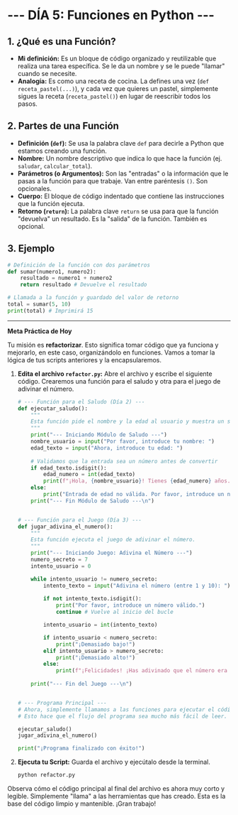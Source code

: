 # --- DÍA 5: Funciones en Python ---

## 1. ¿Qué es una Función?
* **Mi definición:** Es un bloque de código organizado y reutilizable que realiza una tarea específica. Se le da un nombre y se le puede "llamar" cuando se necesite.
* **Analogía:** Es como una receta de cocina. La defines una vez (`def receta_pastel(...)`), y cada vez que quieres un pastel, simplemente sigues la receta (`receta_pastel()`) en lugar de reescribir todos los pasos.

## 2. Partes de una Función
* **Definición (`def`):** Se usa la palabra clave `def` para decirle a Python que estamos creando una función.
* **Nombre:** Un nombre descriptivo que indica lo que hace la función (ej. `saludar`, `calcular_total`).
* **Parámetros (o Argumentos):** Son las "entradas" o la información que le pasas a la función para que trabaje. Van entre paréntesis `()`. Son opcionales.
* **Cuerpo:** El bloque de código indentado que contiene las instrucciones que la función ejecuta.
* **Retorno (`return`):** La palabra clave `return` se usa para que la función "devuelva" un resultado. Es la "salida" de la función. También es opcional.

## 3. Ejemplo
```python
# Definición de la función con dos parámetros
def sumar(numero1, numero2):
    resultado = numero1 + numero2
    return resultado # Devuelve el resultado

# Llamada a la función y guardado del valor de retorno
total = sumar(5, 10)
print(total) # Imprimirá 15
```

---

**Meta Práctica de Hoy**

Tu misión es **refactorizar**. Esto significa tomar código que ya funciona y mejorarlo, en este caso, organizándolo en funciones. Vamos a tomar la lógica de tus scripts anteriores y la encapsularemos.

1.  **Edita el archivo `refactor.py`:**
    Abre el archivo y escribe el siguiente código. Crearemos una función para el saludo y otra para el juego de adivinar el número.

    ```python
    # --- Función para el Saludo (Día 2) ---
    def ejecutar_saludo():
        """
        Esta función pide el nombre y la edad al usuario y muestra un saludo.
        """
        print("--- Iniciando Módulo de Saludo ---")
        nombre_usuario = input("Por favor, introduce tu nombre: ")
        edad_texto = input("Ahora, introduce tu edad: ")
        
        # Validamos que la entrada sea un número antes de convertir
        if edad_texto.isdigit():
            edad_numero = int(edad_texto)
            print(f"¡Hola, {nombre_usuario}! Tienes {edad_numero} años.")
        else:
            print("Entrada de edad no válida. Por favor, introduce un número.")
        print("--- Fin Módulo de Saludo ---\n")


    # --- Función para el Juego (Día 3) ---
    def jugar_adivina_el_numero():
        """
        Esta función ejecuta el juego de adivinar el número.
        """
        print("--- Iniciando Juego: Adivina el Número ---")
        numero_secreto = 7
        intento_usuario = 0

        while intento_usuario != numero_secreto:
            intento_texto = input("Adivina el número (entre 1 y 10): ")
            
            if not intento_texto.isdigit():
                print("Por favor, introduce un número válido.")
                continue # Vuelve al inicio del bucle

            intento_usuario = int(intento_texto)

            if intento_usuario < numero_secreto:
                print("¡Demasiado bajo!")
            elif intento_usuario > numero_secreto:
                print("¡Demasiado alto!")
            else:
                print(f"¡Felicidades! ¡Has adivinado que el número era {numero_secreto}!")
        
        print("--- Fin del Juego ---\n")


    # --- Programa Principal ---
    # Ahora, simplemente llamamos a las funciones para ejecutar el código.
    # Esto hace que el flujo del programa sea mucho más fácil de leer.

    ejecutar_saludo()
    jugar_adivina_el_numero()

    print("¡Programa finalizado con éxito!")
    ```

2.  **Ejecuta tu Script:**
    Guarda el archivo y ejecútalo desde la terminal.

    ```bash
    python refactor.py
    ```

Observa cómo el código principal al final del archivo es ahora muy corto y legible. Simplemente "llama" a las herramientas que has creado. Esta es la base del código limpio y mantenible. ¡Gran trabajo!